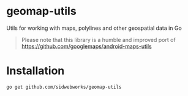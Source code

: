 # geomap-utils
Utils for working with maps, polylines and other geospatial data in Go

> Please note that this library is a humble and improved port of https://github.com/googlemaps/android-maps-utils

# Installation 
```sh
go get github.com/sidwebworks/geomap-utils
```
